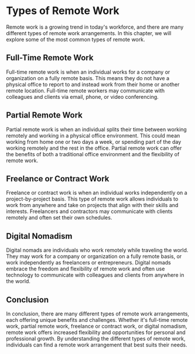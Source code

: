 Types of Remote Work
==========================================================

Remote work is a growing trend in today's workforce, and there are many different types of remote work arrangements. In this chapter, we will explore some of the most common types of remote work.

Full-Time Remote Work
---------------------

Full-time remote work is when an individual works for a company or organization on a fully remote basis. This means they do not have a physical office to report to and instead work from their home or another remote location. Full-time remote workers may communicate with colleagues and clients via email, phone, or video conferencing.

Partial Remote Work
-------------------

Partial remote work is when an individual splits their time between working remotely and working in a physical office environment. This could mean working from home one or two days a week, or spending part of the day working remotely and the rest in the office. Partial remote work can offer the benefits of both a traditional office environment and the flexibility of remote work.

Freelance or Contract Work
--------------------------

Freelance or contract work is when an individual works independently on a project-by-project basis. This type of remote work allows individuals to work from anywhere and take on projects that align with their skills and interests. Freelancers and contractors may communicate with clients remotely and often set their own schedules.

Digital Nomadism
----------------

Digital nomads are individuals who work remotely while traveling the world. They may work for a company or organization on a fully remote basis, or work independently as freelancers or entrepreneurs. Digital nomads embrace the freedom and flexibility of remote work and often use technology to communicate with colleagues and clients from anywhere in the world.

Conclusion
----------

In conclusion, there are many different types of remote work arrangements, each offering unique benefits and challenges. Whether it's full-time remote work, partial remote work, freelance or contract work, or digital nomadism, remote work offers increased flexibility and opportunities for personal and professional growth. By understanding the different types of remote work, individuals can find a remote work arrangement that best suits their needs.
